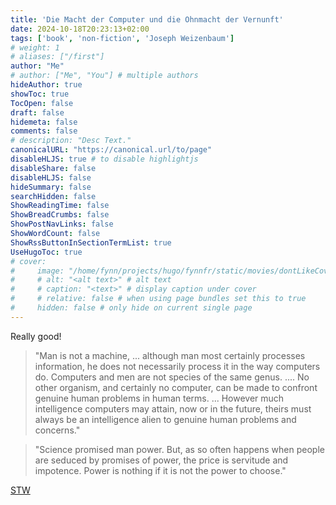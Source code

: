 ```yaml
---
title: 'Die Macht der Computer und die Ohnmacht der Vernunft'
date: 2024-10-18T20:23:13+02:00
tags: ['book', 'non-fiction', 'Joseph Weizenbaum']
# weight: 1
# aliases: ["/first"]
author: "Me"
# author: ["Me", "You"] # multiple authors
hideAuthor: true
showToc: true
TocOpen: false
draft: false
hidemeta: false
comments: false
# description: "Desc Text."
canonicalURL: "https://canonical.url/to/page"
disableHLJS: true # to disable highlightjs
disableShare: false
disableHLJS: false
hideSummary: false
searchHidden: false
ShowReadingTime: false
ShowBreadCrumbs: false
ShowPostNavLinks: false
ShowWordCount: false
ShowRssButtonInSectionTermList: true
UseHugoToc: true
# cover:
#     image: "/home/fynn/projects/hugo/fynnfr/static/movies/dontLikeCover.png" # image path/url
#     # alt: "<alt text>" # alt text
#     # caption: "<text>" # display caption under cover
#     # relative: false # when using page bundles set this to true
#     hidden: false # only hide on current single page
---
```

Really good!

> "Man is not a machine, ... although man most certainly processes information, he does not necessarily process it in the way computers do. Computers and men are not species of the same genus. .... No other organism, and certainly no computer, can be made to confront genuine human problems in human terms. ... However much intelligence computers may attain, now or in the future, theirs must always be an intelligence alien to genuine human problems and concerns."

> "Science promised man power. But, as so often happens when people are seduced by promises of power, the price is servitude and impotence. Power is nothing if it is not the power to choose."

[STW](https://www.suhrkamp.de/buch/joseph-weizenbaum-die-macht-der-computer-und-die-ohnmacht-der-vernunft-t-9783518278741)
